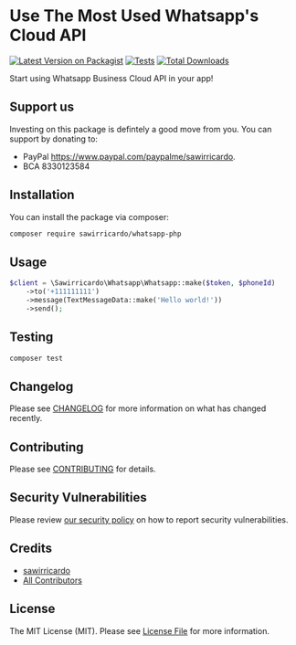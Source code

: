 # Use The Most Used Whatsapp's Cloud API

[![Latest Version on Packagist](https://img.shields.io/packagist/v/sawirricardo/whatsapp-php.svg?style=flat-square)](https://packagist.org/packages/sawirricardo/whatsapp-php)
[![Tests](https://github.com/sawirricardo/whatsapp-php/actions/workflows/run-tests.yml/badge.svg?branch=main)](https://github.com/sawirricardo/whatsapp-php/actions/workflows/run-tests.yml)
[![Total Downloads](https://img.shields.io/packagist/dt/sawirricardo/whatsapp-php.svg?style=flat-square)](https://packagist.org/packages/sawirricardo/whatsapp-php)

Start using Whatsapp Business Cloud API in your app!

## Support us

Investing on this package is defintely a good move from you. You can support by donating to:

-   PayPal https://www.paypal.com/paypalme/sawirricardo.
-   BCA 8330123584

## Installation

You can install the package via composer:

```bash
composer require sawirricardo/whatsapp-php
```

## Usage

```php
$client = \Sawirricardo\Whatsapp\Whatsapp::make($token, $phoneId)
    ->to('+111111111')
    ->message(TextMessageData::make('Hello world!'))
    ->send();
```

## Testing

```bash
composer test
```

## Changelog

Please see [CHANGELOG](CHANGELOG.md) for more information on what has changed recently.

## Contributing

Please see [CONTRIBUTING](https://github.com/spatie/.github/blob/main/CONTRIBUTING.md) for details.

## Security Vulnerabilities

Please review [our security policy](../../security/policy) on how to report security vulnerabilities.

## Credits

-   [sawirricardo](https://github.com/sawirricardo)
-   [All Contributors](../../contributors)

## License

The MIT License (MIT). Please see [License File](LICENSE.md) for more information.
